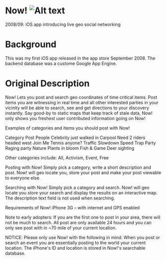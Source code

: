 Now! ![Alt text](icon57.png?raw=true "Now!")
====
2008/09: iOS app introducing live geo social networking 


Background
==========

This was my first iOS app released in the app store September 2008. The backend database was a custome Google App Engine.

Original Description
====================
Now! Lets you post and search geo coordinates of time critical items.  Post items you are witnessing in real time and all other interested parties in your vicinity will be able to search, see and get directions to your discovery instantly.  Say good-by to static maps that keep track of stale data, Now! only shows you freshest user contributed information going on Now! 

Examples of categories and items you should post with Now!

Category	Post
People		Celebrity just walked in
Carpool	Need 2 riders headed west
Join Me 	Tennis anyone? 
Traffic		Slowdown Speed Trap
Party 		Raging party
Nature 		Plants in bloom
Fish & Game	Deer sighting

Other categories include:
All, Activism, Event, Free

Posting with Now!
Simply pick a category, write a short description and post.  Now! will geo locate you, store your post  and make your post viewable to everyone else. 

Searching with Now!
Simply pick a category and search. Now! will geo locate you store your search  and display the results on an interactive map. The description text field is not used when searching. 

Requirements of Now!
iPhone 3G – with internet and GPS enabled

Note to early adopters:
If you are the first one to post in your area, there will not be much to search.  All post are only available 24 hours and you can only see post with in ~70 mile of your current location.

NOTICE: Please only use Now! with the following in mind: When you post or search an event you are essentially posting to the world your current location.  The iPhone's ID and location is stored in Now!'s searchable database.



